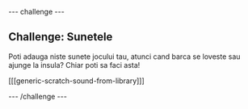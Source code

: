 \--- challenge \---

## Challenge: Sunetele

Poti adauga niste sunete jocului tau, atunci cand barca se loveste sau ajunge la insula? Chiar poti sa faci asta!

[[[generic-scratch-sound-from-library]]]

\--- /challenge \---